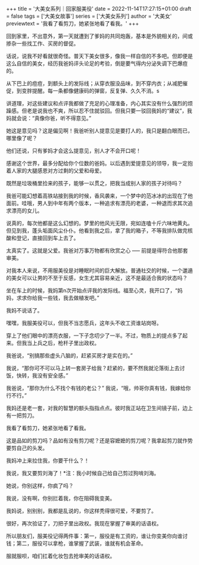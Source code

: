 +++
title = '大美女系列｜回家服美役'
date = 2022-11-14T17:27:15+01:00
draft = false
tags = ['大美女故事']
series = ['大美女系列']
author = '大美女'
previewtext = '我看了看剪刀，她紧张地看了看我。'
+++

回到家里，不出意外，第一天就遭到了爹妈的共同炮轰，基本是外貌相关的，间或掺杂一些找工作、买房的督促。

话说，说我不好看就很奇怪。普天下美女很多，像我一样自信的不多吧。但即便是这么自信的美女，经历我爸妈评头论足的考验，倒是要气得内分泌失调下巴爆痘的。

从下巴上的痘痘，到额头上的发际线；从穿衣服没品味，到不穿内衣；从减肥催促，到变胖提醒。每一条都像健康码的弹窗，反复弹、久久不消。s

讲道理，对这些建议和点评我都做了充足的心理准备，内心其实没有什么强烈的烦躁感。但老是说我也不爽，所以忍不住就驳回。但我只要一驳回我妈的“建议”，我妈就会说：“真像你爸，听不得意见。”

她这是意见吗？这是偏见啊！我爸听别人提意见是要打人的，我只是翻白眼而已，哪里像了呢？

他们还说，只有爹妈才会这么提意见，别人才不会开口呢！

感谢这个世界，最多分配给你个位数的爸妈。以后遇到爱提意见的领导，我一定抱着人家的大腿感恩对方过剩的父爱和母爱。

既然是垃圾桶里捡来的孩子，能够一以贯之，把我当成别人家的孩子对待吗？

我爸可能幻想着高铁站接到我的时候，香风袭来，一个梦中的范冰冰的出现在了他面前。哇哦，男人到中年有两个版本，一种追求有漂亮的老婆，一种退而求其次追求漂亮的女儿。

说真的，每次他都是这么幻想的。梦里的他风光无限，宛如连嗑十斤六味地黄丸。但见到我，蓬头垢面风尘仆仆。他看到我之后，拿了我的箱子，不等我排队做完核酸和登记，直接回到车上去了。

太真实了。这就是父爱。我爸对万事万物都有欣赏之心 ––– 前提是得符合他那套审美。

对我本人来说，不用服美役是对睡眠时间的巨大解放。普通社交的时候，一个邋遢的美女可以让男的不至于反感，女生尤其容易亲近，这不是最适合我的状态吗？

坐在车上的时候，我妈第n次开始点评我的发际线。福至心灵，我开口了，“妈妈，求求你给我一些钱，我去做植发吧。”

我妈不说话了。

嘿嘿，我服美役可以，但我不当志愿兵，这年头不收工资谁站岗呀。

穿上了他们眼中的漂亮衣服，一下子念叨少了一半。不过，物质上的提点多了起来。但我当上兵之后，枪杆子里出政权。

我爸说，“别搞那些虚头八脑的，赶紧买房才是实在的。”

我说，“那你可不可以马上转一套房子给我？赶紧的，要不然我就沦落街上去讨饭，快转，我没有安全感。”

我爸说，“那你为什么不找个有钱的老公？” 我说，“哦，帅哥你真有钱，我嫁给你行不行。”

我妈还是老一套，对我的智慧的额头指指点点。彼时我正站在卫生间镜子前，边上有一把剪刀。

我看了看剪刀，她紧张地看了看我。

这是品如的剪刀吗？品如有没有剪刀呢？还是容嬷嬷的剪刀呢？我拿起剪刀就作势要剪自己的头发。

我妈冲上来拉住我，你要干什么？！

我说，我又要剪刘海了！*注：我小时候自己给自己剪过狗啃刘海。

她说，你别这样，你疯了吗？

我说，没有啊，你别拦着我，你在阻碍我变美。

我妈说，别别别，我都是乱说的，你这样秃得很可爱，不要剪了。

很好，再次验证了，刀把子里出政权。我现在掌握了审美的话语权。

所以朋友们，服美役记得两件事：第一，服役是有工资的，谁让你变美你向谁讨钱；第二，服役可以拿枪，谁掌握了武装，谁就有机会革命。

服就服呗，咱们扛着化妆包去抢审美的话语权。